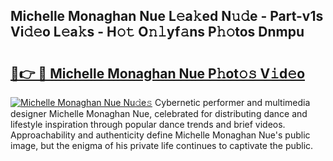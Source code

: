 ## Michelle Monaghan Nue L𝚎a𝚔ed N𝚞𝚍e - Part-v1s Vi𝚍𝚎o L𝚎a𝚔s - H𝚘𝚝 O𝚗𝚕yf𝚊ns P𝚑𝚘tos Dnmpu

# <h2><a href="http://kfddbc.oniu.top/?m=Michelle+Monaghan+Nue">🔗👉 🔴 Michelle Monaghan Nue P𝚑ot𝚘𝚜 V𝚒d𝚎o</a></h2>

[![Michelle Monaghan Nue Nu𝚍e𝚜](https://i.imgur.com/0qMVB7G.gif)](http://kfddbc.oniu.top/?m=Michelle+Monaghan+Nue)
Cybernetic performer and multimedia designer Michelle Monaghan Nue, celebrated for distributing dance and lifestyle inspiration through popular dance trends and brief videos. Approachability and authenticity define Michelle Monaghan Nue's public image, but the enigma of his private life continues to captivate the public.  
